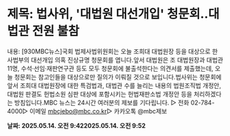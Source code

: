 # **제목: 법사위, '대법원 대선개입' 청문회‥대법관 전원 불참**

  내용: [930MBC뉴스]국회 법제사법위원회는 오늘 조희대 대법원장 등을 대상으로 한 사법부의 대선개입 의혹 진상규명 청문회를 엽니다.앞서 대법원은 조 대법원장과 대법관 11명, 수석·선임·재판연구관 등도 모두 청문회에 불출석한다는 의견서를 제출했는데, 오늘 청문회는 참고인들을 대상으로만 질의가 이뤄질 것으로 보입니다.법사위는 청문회에 앞서 조희대 대법원장에 대한 특검법과, 대법관 수를 늘리는 내용의 법원조직법 개정안, 대법원 판결도 헌법소원 심판 대상에 포함시키는 헌법재판소법 개정안 등을 처리하겠다는 방침입니다.MBC 뉴스는 24시간 여러분의 제보를 기다립니다. ▷ 전화 02-784-4000▷ 이메일 mbcjebo@mbc.co.kr▷ 카카오톡 @mbc제보

  **날짜: 2025.05.14. 오전 9:422025.05.14. 오전 9:52**